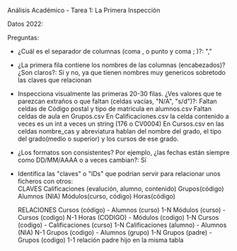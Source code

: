 Análisis Académico - Tarea 1: La Primera Inspección

Datos 2022:

Preguntas:

- ¿Cuál es el separador de columnas (coma , o punto y coma ; )?: 
    ","

- ¿La primera fila contiene los nombres de las columnas (encabezados)? ¿Son claros?: 
    Sí y no, ya que tienen nombres muy genericos sobretodo las claves que relacionan

- Inspecciona visualmente las primeras 20-30 filas. ¿Ves valores que te parezcan extraños o que faltan (celdas vacías, "N/A", "s/d")?: 
    Faltan celdas de Código postal y tipo de matricula en alumnos.csv
    Faltan celdas de aula en Grupos.csv
    En Calificaciones.csv la celda contenido a veces es un int a veces un string (176 o CV0004)
    En Cursos.csv en las celdas nombre_cas y abreviatura hablan del nombre del grado, el tipo del grado(medio o superior) y los cursos de ese grado.


- ¿Los formatos son consistentes? Por ejemplo, ¿las fechas están siempre como DD/MM/AAAA o a veces cambian?: 
    Sí

- Identifica las "claves" o "IDs" que podrían servir para relacionar unos ficheros con otros:  
    CLAVES
    Calificaciones (evalución, alumno, contenido)
    Grupos(código)
    Alumnos (NIA)
    Módulos(curso, código)
    Horas(código)

    RELACIONES
    Cursos (código) - Alumnos (curso) 1-N
    Módulos (curso) - Cursos (codigo) N-1
    Horas (CODIGO) - Módulos (codigo) 1-N
    Cursos (codigo) - Calificaciones (curso) 1-N
    Calificaciones (alumno) - Alumnos (NIA) N-1
    Grupos (codigo) - Alumnos (grupo) 1-N
    Grupos (padre) - Grupos (codigo) 1-1 relación padre hijo en la misma tabla




